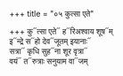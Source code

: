 +++
title = "०५ कुत्सा एते"

+++
कु᳓त्सा एते᳓ ह᳓रिअश्वाय शूष᳓म्  
इ᳓न्द्रे स᳓हो देव᳓जूतम् इयानाः᳓  
सत्रा᳓ कृधि सुह᳓ना शूर वृत्रा᳓  
वयं᳓ त᳓रुत्राः सनुयाम वा᳓जम्